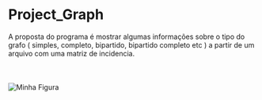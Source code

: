 # Project_Graph
A proposta do programa é mostrar algumas informações sobre o tipo do grafo 
( simples, completo, bipartido, bipartido completo etc ) a partir de um arquivo 
com uma matriz de incidencia. 
<br>
<br>
<br>
<br>
<img src="https://upload.wikimedia.org/wikipedia/commons/thumb/d/d6/Biclique_K_3_5.svg/1200px-Biclique_K_3_5.svg.png" alt="Minha Figura">
